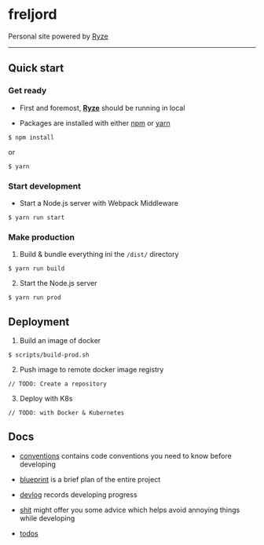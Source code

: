 # freljord
Personal site powered by [Ryze](https://github.com/yuqingc/ryze)

---

## Quick start

### Get ready

- First and foremost, **[Ryze](https://github.com/yuqingc/ryze)** should be running in local

- Packages are installed with either [npm](https://www.npmjs.com/) or [yarn](https://yarnpkg.com/en/)

```
$ npm install
```

or
```
$ yarn
```

### Start development

- Start a Node.js server with Webpack Middleware

```
$ yarn run start
```

### Make production

1. Build & bundle everything ini the `/dist/` directory
```
$ yarn run build
```

2. Start the Node.js server
```
$ yarn run prod
```

## Deployment

1. Build an image of docker
```
$ scripts/build-prod.sh
```

2. Push image to remote docker image registry

```
// TODO: Create a repository
```

3. Deploy with K8s

```
// TODO: with Docker & Kubernetes
```

## Docs

- [conventions](https://github.com/yuqingc/freljord/blob/master/docs/conventions.md) contains code conventions you need to know before developing

- [blueprint](https://github.com/yuqingc/freljord/blob/master/docs/blueprint.md) is a brief plan of the entire project

- [devlog](https://github.com/yuqingc/freljord/blob/master/docs/devlog) records developing progress

- [shit](https://github.com/yuqingc/freljord/blob/master/docs/shit.md) might offer you some advice which helps avoid annoying things while developing

- [todos](https://github.com/yuqingc/freljord/blob/master/docs/todos)
